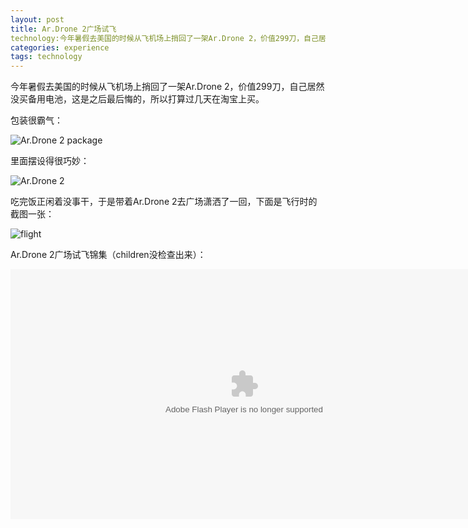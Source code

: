 ```yaml
---
layout: post
title: Ar.Drone 2广场试飞
technology:今年暑假去美国的时候从飞机场上捎回了一架Ar.Drone 2，价值299刀，自己居然没买备用电池，这是之后最后悔的，所以打算过几天在淘宝上买。
categories: experience
tags: technology
---
```

今年暑假去美国的时候从飞机场上捎回了一架Ar.Drone 2，价值299刀，自己居然没买备用电池，这是之后最后悔的，所以打算过几天在淘宝上买。

包装很霸气：

![Ar.Drone 2 package](http://pic.yupoo.com/perrydu/Ce4H2S56/medium.jpg)

里面摆设得很巧妙：

![Ar.Drone 2](http://pic.yupoo.com/perrydu/Ce4H3yQa/medium.jpg)

吃完饭正闲着没事干，于是带着Ar.Drone 2去广场潇洒了一回，下面是飞行时的截图一张：

![flight](http://pic.yupoo.com/perrydu/Ce4LMiSF/medium.jpg)

Ar.Drone 2广场试飞锦集（children没检查出来）：

<embed src="http://player.youku.com/player.php/sid/XNDM2MjA3NjE2/v.swf" allowFullScreen="true" quality="high" width="748" height="400" align="middle" allowScriptAccess="always" type="application/x-shockwave-flash"></embed>